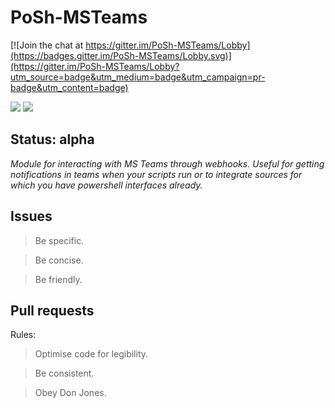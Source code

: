 # PoSh-MSTeams

[![Join the chat at https://gitter.im/PoSh-MSTeams/Lobby](https://badges.gitter.im/PoSh-MSTeams/Lobby.svg)](https://gitter.im/PoSh-MSTeams/Lobby?utm_source=badge&utm_medium=badge&utm_campaign=pr-badge&utm_content=badge)

![](https://img.shields.io/badge/License-MIT-yellow.svg)
![](https://ci.appveyor.com/api/projects/status/84dhac55bkcqs8ej)


## Status: **alpha**

_Module for interacting with MS Teams through webhooks. Useful for getting notifications in teams when your scripts run or to integrate sources for which you have powershell interfaces already._

## Issues


> Be specific. 

> Be concise. 

> Be friendly.

## Pull requests

Rules:

> Optimise code for legibility.

> Be consistent.

> Obey Don Jones.
